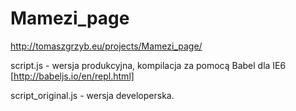 # Mamezi_page
http://tomaszgrzyb.eu/projects/Mamezi_page/


script.js - wersja produkcyjna, kompilacja za pomocą Babel dla IE6
[http://babeljs.io/en/repl.html]

script_original.js - wersja developerska.
